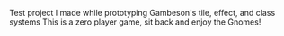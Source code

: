 Test project I made while prototyping Gambeson's tile, effect, and class systems
This is a zero player game, sit back and enjoy the Gnomes!
